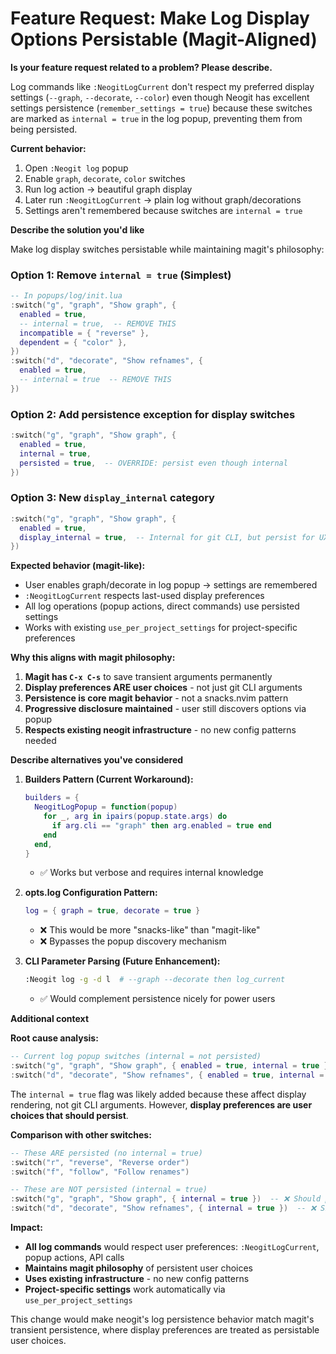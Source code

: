 # Feature Request: Make Log Display Options Persistable (Magit-Aligned)

**Is your feature request related to a problem? Please describe.**

Log commands like `:NeogitLogCurrent` don't respect my preferred display settings (`--graph`, `--decorate`, `--color`) even though Neogit has excellent settings persistence (`remember_settings = true`) because these switches are marked as `internal = true` in the log popup, preventing them from being persisted.

**Current behavior:**
1. Open `:Neogit log` popup
2. Enable `graph`, `decorate`, `color` switches  
3. Run log action → beautiful graph display
4. Later run `:NeogitLogCurrent` → plain log without graph/decorations
5. Settings aren't remembered because switches are `internal = true`

**Describe the solution you'd like**

Make log display switches persistable while maintaining magit's philosophy:

### Option 1: Remove `internal = true` (Simplest)
```lua
-- In popups/log/init.lua
:switch("g", "graph", "Show graph", {
  enabled = true,
  -- internal = true,  -- REMOVE THIS
  incompatible = { "reverse" },
  dependent = { "color" },
})
:switch("d", "decorate", "Show refnames", { 
  enabled = true, 
  -- internal = true  -- REMOVE THIS
})
```

### Option 2: Add persistence exception for display switches
```lua  
:switch("g", "graph", "Show graph", {
  enabled = true,
  internal = true,
  persisted = true,  -- OVERRIDE: persist even though internal
})
```

### Option 3: New `display_internal` category
```lua
:switch("g", "graph", "Show graph", {
  enabled = true,
  display_internal = true,  -- Internal for git CLI, but persist for UX
})
```

**Expected behavior (magit-like):**
- User enables graph/decorate in log popup → settings are remembered
- `:NeogitLogCurrent` respects last-used display preferences
- All log operations (popup actions, direct commands) use persisted settings
- Works with existing `use_per_project_settings` for project-specific preferences

**Why this aligns with magit philosophy:**

1. **Magit has `C-x C-s`** to save transient arguments permanently
2. **Display preferences ARE user choices** - not just git CLI arguments
3. **Persistence is core magit behavior** - not a snacks.nvim pattern
4. **Progressive disclosure maintained** - user still discovers options via popup
5. **Respects existing neogit infrastructure** - no new config patterns needed

**Describe alternatives you've considered**

1. **Builders Pattern (Current Workaround):**
   ```lua
   builders = {
     NeogitLogPopup = function(popup)
       for _, arg in ipairs(popup.state.args) do
         if arg.cli == "graph" then arg.enabled = true end
       end
     end,
   }
   ```
   - ✅ Works but verbose and requires internal knowledge

2. **opts.log Configuration Pattern:**
   ```lua  
   log = { graph = true, decorate = true }
   ```
   - ❌ This would be more "snacks-like" than "magit-like"
   - ❌ Bypasses the popup discovery mechanism

3. **CLI Parameter Parsing (Future Enhancement):**
   ```bash
   :Neogit log -g -d l  # --graph --decorate then log_current
   ```
   - ✅ Would complement persistence nicely for power users

**Additional context**

**Root cause analysis:**
```lua
-- Current log popup switches (internal = not persisted)
:switch("g", "graph", "Show graph", { enabled = true, internal = true })
:switch("d", "decorate", "Show refnames", { enabled = true, internal = true })
```

The `internal = true` flag was likely added because these affect display rendering, not git CLI arguments. However, **display preferences are user choices that should persist**.

**Comparison with other switches:**
```lua
-- These ARE persisted (no internal = true)  
:switch("r", "reverse", "Reverse order")
:switch("f", "follow", "Follow renames")

-- These are NOT persisted (internal = true)
:switch("g", "graph", "Show graph", { internal = true })  -- ❌ Should persist
:switch("d", "decorate", "Show refnames", { internal = true })  -- ❌ Should persist
```

**Impact:**
- **All log commands** would respect user preferences: `:NeogitLogCurrent`, popup actions, API calls
- **Maintains magit philosophy** of persistent user choices
- **Uses existing infrastructure** - no new config patterns
- **Project-specific settings** work automatically via `use_per_project_settings`

This change would make neogit's log persistence behavior match magit's transient persistence, where display preferences are treated as persistable user choices.